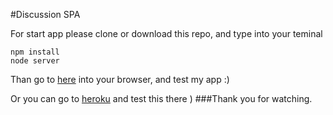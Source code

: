 #Discussion SPA

For start app please clone or download this repo, and type into your teminal

```shell
npm install
node server
 ``` 

Than go to [here](http://localhost:8080/) into your browser, and test my app :)

Or you can go to [heroku](https://simple-discussion-spa.herokuapp.com/) and test this there )
###Thank you for watching.